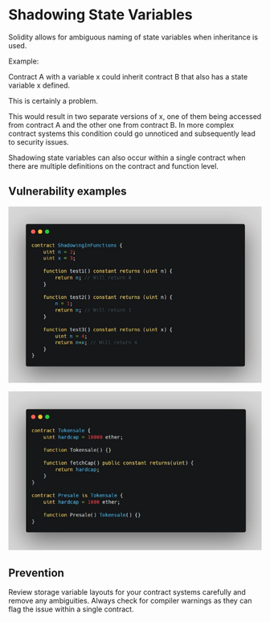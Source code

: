 # Shadowing State Variables

Solidity allows for ambiguous naming of state variables when inheritance is used.

Example:

Contract A with a variable x could inherit contract B that also has a state variable x defined. 

This is certainly a problem.

This would result in two separate versions of x, one of them being accessed from contract A and the other one from contract B. In more complex contract systems this condition could go unnoticed and subsequently lead to security issues.

Shadowing state variables can also occur within a single contract when there are multiple definitions on the contract and function level.

Vulnerability examples
-

![Alt text](image/Shadowing%20State%20Variables/shadowingInFuncitons.png)

![Alt text](image/Shadowing%20State%20Variables/shadowingInInheritance.png)

Prevention
-

Review storage variable layouts for your contract systems carefully and remove any ambiguities. Always check for compiler warnings as they can flag the issue within a single contract.